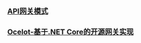 ### [API网关模式](https://www.cnblogs.com/xiandnc/p/9270365.html)



### [Ocelot-基于.NET Core的开源网关实现](https://www.cnblogs.com/xiandnc/p/9374533.html)

